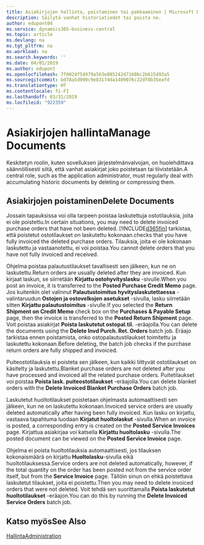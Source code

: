 ```yaml
---
title: Asiakirjojen hallinta, poistaminen tai pakkaaminen | Microsoft Docs
description: Säilytä vanhat historiatiedot tai poista ne.
author: edupont04
ms.service: dynamics365-business-central
ms.topic: article
ms.devlang: na
ms.tgt_pltfrm: na
ms.workload: na
ms.search.keywords: ''
ms.date: 04/01/2019
ms.author: edupont
ms.openlocfilehash: 7f0024f54979a563e885242d7160bc2b615493a5
ms.sourcegitcommit: bd78a5d990c9e83174da1409076c22df8b35eafd
ms.translationtype: HT
ms.contentlocale: fi-FI
ms.lasthandoff: 03/31/2019
ms.locfileid: "922359"
---
```

# <a name="manage-documents"></a><span data-ttu-id="0c065-103">Asiakirjojen hallinta</span><span class="sxs-lookup"><span data-stu-id="0c065-103">Manage Documents</span></span>
<span data-ttu-id="0c065-104">Keskitetyn roolin, kuten sovelluksen järjestelmänvalvojan, on huolehdittava säännöllisesti siitä, että vanhat asiakirjat joko poistetaan tai tiivistetään.</span><span class="sxs-lookup"><span data-stu-id="0c065-104">A central role, such as the application administrator, must regularly deal with accumulating historic documents by deleting or compressing them.</span></span>  

## <a name="delete-documents"></a><span data-ttu-id="0c065-105">Asiakirjojen poistaminen</span><span class="sxs-lookup"><span data-stu-id="0c065-105">Delete Documents</span></span>
<span data-ttu-id="0c065-106">Jossain tapauksissa voi olla tarpeen poistaa laskutettuja ostotilauksia, joita ei ole poistettu.</span><span class="sxs-lookup"><span data-stu-id="0c065-106">In certain situations, you may need to delete invoiced purchase orders that have not been deleted.</span></span> [!INCLUDE[d365fin](includes/d365fin_md.md)] <span data-ttu-id="0c065-107">tarkistaa, että poistetut ostotilaukset on laskutettu kokonaan.</span><span class="sxs-lookup"><span data-stu-id="0c065-107">checks that you have fully invoiced the deleted purchase orders.</span></span> <span data-ttu-id="0c065-108">Tilauksia, joita ei ole kokonaan laskutettu ja vastaanotettu, ei voi poistaa.</span><span class="sxs-lookup"><span data-stu-id="0c065-108">You cannot delete orders that you have not fully invoiced and received.</span></span>  

<span data-ttu-id="0c065-109">Ohjelma poistaa palautustilaukset tavallisesti sen jälkeen, kun ne on laskutettu.</span><span class="sxs-lookup"><span data-stu-id="0c065-109">Return orders are usually deleted after they are invoiced.</span></span> <span data-ttu-id="0c065-110">Kun kirjaat laskun, se siirretään **Kirjattu ostohyvityslasku** -sivulle.</span><span class="sxs-lookup"><span data-stu-id="0c065-110">When you post an invoice, it is transferred to the **Posted Purchase Credit Memo** page.</span></span> <span data-ttu-id="0c065-111">Jos kuitenkin olet valinnut **Palautustoimitus hyvityslaskutettaessa** -valintaruudun **Ostojen ja ostovelkojen asetukset** -sivulla, lasku siirretään sitten **Kirjattu palautustoimitus** -sivulle.</span><span class="sxs-lookup"><span data-stu-id="0c065-111">If you selected the **Return Shipment on Credit Memo** check box on the **Purchases & Payable Setup** page, then the invoice is transferred to the **Posted Return Shipment** page.</span></span> <span data-ttu-id="0c065-112">Voit poistaa asiakirjat **Poista laskutetut ostopal.til.** -eräajolla.</span><span class="sxs-lookup"><span data-stu-id="0c065-112">You can delete the documents using the **Delete Invd Purch. Ret. Orders** batch job.</span></span> <span data-ttu-id="0c065-113">Eräajo tarkistaa ennen poistamista, onko ostopalautustilaukset toimitettu ja laskutettu kokonaan.</span><span class="sxs-lookup"><span data-stu-id="0c065-113">Before deleting, the batch job checks if the purchase return orders are fully shipped and invoiced.</span></span>  

<span data-ttu-id="0c065-114">Puiteostotilauksia ei poisteta sen jälkeen, kun kaikki liittyvät ostotilaukset on käsitelty ja laskutettu.</span><span class="sxs-lookup"><span data-stu-id="0c065-114">Blanket purchase orders are not deleted after you have processed and invoiced all the related purchase orders.</span></span> <span data-ttu-id="0c065-115">Puitetilaukset voi poistaa **Poista lask. puiteostotilaukset** -eräajolla.</span><span class="sxs-lookup"><span data-stu-id="0c065-115">You can delete blanket orders with the **Delete Invoiced Blanket Purchase Orders** batch job.</span></span>  

<span data-ttu-id="0c065-116">Laskutetut huoltotilaukset poistetaan ohjelmasta automaattisesti sen jälkeen, kun ne on laskutettu kokonaan.</span><span class="sxs-lookup"><span data-stu-id="0c065-116">Invoiced service orders are usually deleted automatically after having been fully invoiced.</span></span> <span data-ttu-id="0c065-117">Kun lasku on kirjattu, vastaava tapahtuma luodaan **Kirjatut huoltolaskut** -sivulla.</span><span class="sxs-lookup"><span data-stu-id="0c065-117">When an invoice is posted, a corresponding entry is created on the **Posted Service Invoices** page.</span></span> <span data-ttu-id="0c065-118">Kirjattua asiakirjaa voi katsella **Kirjattu huoltolasku** -sivulla.</span><span class="sxs-lookup"><span data-stu-id="0c065-118">The posted document can be viewed on the **Posted Service Invoice** page.</span></span>  

<span data-ttu-id="0c065-119">Ohjelma ei poista huoltotilauksia automaattisesti, jos tilauksen kokonaismäärä on kirjattu **Huoltolasku**-sivulla eikä huoltotilauksessa.</span><span class="sxs-lookup"><span data-stu-id="0c065-119">Service orders are not deleted automatically, however, if the total quantity on the order has been posted not from the service order itself, but from the **Service Invoice** page.</span></span> <span data-ttu-id="0c065-120">Tällöin sinun on ehkä poistettava laskutetut tilaukset, joita ei poistettu.</span><span class="sxs-lookup"><span data-stu-id="0c065-120">Then you may need to delete invoiced orders that were not deleted.</span></span> <span data-ttu-id="0c065-121">Voit tehdä sen suorittamalla **Poista laskutetut huoltotilaukset** -eräajon.</span><span class="sxs-lookup"><span data-stu-id="0c065-121">You can do this by running the **Delete Invoiced Service Orders** batch job.</span></span>  

## <a name="see-also"></a><span data-ttu-id="0c065-122">Katso myös</span><span class="sxs-lookup"><span data-stu-id="0c065-122">See Also</span></span>  
[<span data-ttu-id="0c065-123">Hallinta</span><span class="sxs-lookup"><span data-stu-id="0c065-123">Administration</span></span>](admin-setup-and-administration.md)  
